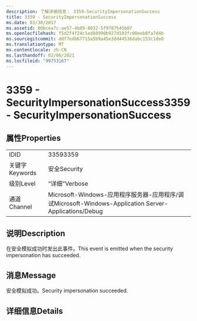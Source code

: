 ```yaml
---
description: 了解详细信息： 3359-SecurityImpersonationSuccess
title: 3359 - SecurityImpersonationSuccess
ms.date: 03/30/2017
ms.assetid: 80bcea7c-ae57-4b89-8032-5f9787545b07
ms.openlocfilehash: f5d2f4f24c1ed80990b927d103fc00eeb8fa7d4b
ms.sourcegitcommit: ddf7edb67715a5b9a45e3dd44536dabc153c1de0
ms.translationtype: MT
ms.contentlocale: zh-CN
ms.lasthandoff: 02/06/2021
ms.locfileid: "99753167"
---
```

# <a name="3359---securityimpersonationsuccess"></a><span data-ttu-id="7976d-103">3359 - SecurityImpersonationSuccess</span><span class="sxs-lookup"><span data-stu-id="7976d-103">3359 - SecurityImpersonationSuccess</span></span>

## <a name="properties"></a><span data-ttu-id="7976d-104">属性</span><span class="sxs-lookup"><span data-stu-id="7976d-104">Properties</span></span>  
  
|||  
|-|-|  
|<span data-ttu-id="7976d-105">ID</span><span class="sxs-lookup"><span data-stu-id="7976d-105">ID</span></span>|<span data-ttu-id="7976d-106">3359</span><span class="sxs-lookup"><span data-stu-id="7976d-106">3359</span></span>|  
|<span data-ttu-id="7976d-107">关键字</span><span class="sxs-lookup"><span data-stu-id="7976d-107">Keywords</span></span>|<span data-ttu-id="7976d-108">安全</span><span class="sxs-lookup"><span data-stu-id="7976d-108">Security</span></span>|  
|<span data-ttu-id="7976d-109">级别</span><span class="sxs-lookup"><span data-stu-id="7976d-109">Level</span></span>|<span data-ttu-id="7976d-110">“详细”</span><span class="sxs-lookup"><span data-stu-id="7976d-110">Verbose</span></span>|  
|<span data-ttu-id="7976d-111">通道</span><span class="sxs-lookup"><span data-stu-id="7976d-111">Channel</span></span>|<span data-ttu-id="7976d-112">Microsoft-Windows-应用程序服务器-应用程序/调试</span><span class="sxs-lookup"><span data-stu-id="7976d-112">Microsoft-Windows-Application Server-Applications/Debug</span></span>|  
  
## <a name="description"></a><span data-ttu-id="7976d-113">说明</span><span class="sxs-lookup"><span data-stu-id="7976d-113">Description</span></span>  

 <span data-ttu-id="7976d-114">在安全模拟成功时发出此事件。</span><span class="sxs-lookup"><span data-stu-id="7976d-114">This event is emitted when the security impersonation has succeeded.</span></span>  
  
## <a name="message"></a><span data-ttu-id="7976d-115">消息</span><span class="sxs-lookup"><span data-stu-id="7976d-115">Message</span></span>  

 <span data-ttu-id="7976d-116">安全模拟成功。</span><span class="sxs-lookup"><span data-stu-id="7976d-116">Security impersonation succeeded.</span></span>  
  
## <a name="details"></a><span data-ttu-id="7976d-117">详细信息</span><span class="sxs-lookup"><span data-stu-id="7976d-117">Details</span></span>
